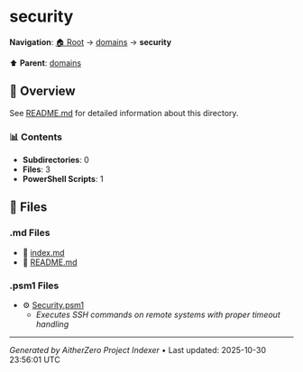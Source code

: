 # security

**Navigation**: [🏠 Root](../../index.md) → [domains](../index.md) → **security**

⬆️ **Parent**: [domains](../index.md)

## 📖 Overview

See [README.md](./README.md) for detailed information about this directory.

### 📊 Contents

- **Subdirectories**: 0
- **Files**: 3
- **PowerShell Scripts**: 1

## 📄 Files

### .md Files

- 📝 [index.md](./index.md)
- 📝 [README.md](./README.md)

### .psm1 Files

- ⚙️ [Security.psm1](./Security.psm1)
  - *Executes SSH commands on remote systems with proper timeout handling*

---

*Generated by AitherZero Project Indexer* • Last updated: 2025-10-30 23:56:01 UTC

